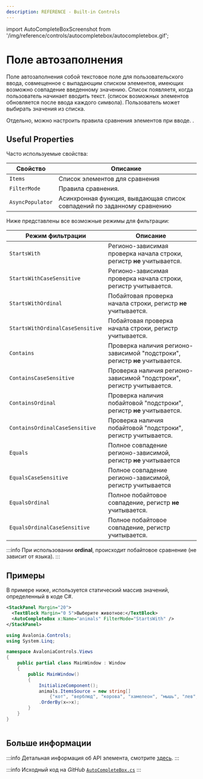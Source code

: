 ```yaml
---
description: REFERENCE - Built-in Controls
---
```


import AutoCompleteBoxScreenshot from '/img/reference/controls/autocompletebox/autocompletebox.gif';

# Поле автозаполнения

Поле автозаполнения собой текстовое поле для пользовательского ввода, совмещенное с выпадающим списком элементов, имеющих возможно совпадение введенному значению.
Список появляетя, когда пользователь начинает вводить текст. (список возможных элементов обновляется после ввода каждого символа). Пользователь может выбирать значения из списка.

Отдельно, можно настроить правила сравнения элементов при вводе. .

## Useful Properties

Часто используемые свойства:

| Свойство         | Описание                                                                |
|------------------|-------------------------------------------------------------------------|
| `Items`          | Список элементов для сравнения                                          |
| `FilterMode`     | Правила сравнения.                                                      |
| `AsyncPopulator` | Асинхронная функция, вывдающая список совпадений по заданному сравнению |

Ниже представлены все возможные режимы для фильтрации:

| Режим фильтрации                 | Описание                                                                    |
|----------------------------------|-----------------------------------------------------------------------------|
| `StartsWith`                     | Регионо-зависимая проверка начала строки, регистр **не** учитывается.       |
| `StartsWithCaseSensitive`        | Регионо-зависимая проверка начала строки, регистр учитывается.              |
| `StartsWithOrdinal`              | Побайтовая проверка начала строки, регистр **не** учитывается.              |
| `StartsWithOrdinalCaseSensitive` | Побайтовая проверка начала строки, регистр учитывается.                     |
| `Contains`                       | Проверка наличия регионо-зависимой "подстроки", регистр **не** учитывается. |
| `ContainsCaseSensitive`          | Проверка наличия регионо-зависимой "подстроки", регистр учитывается.        |
| `ContainsOrdinal`                | Проверка наличия побайтовой "подстроки", регистр **не** учитывается.        |
| `ContainsOrdinalCaseSensitive`   | Проверка наличия побайтовой "подстроки", регистр учитывается.               |
| `Equals`                         | Полное совпадение регионо-зависимой, регистр **не** учитывается             |
| `EqualsCaseSensitive`            | Полное совпадение регионо-зависимой, регистр учитывается                    |
| `EqualsOrdinal`                  | Полное побайтовое совпадение, регистр **не** учитывается.                   |
| `EqualsOrdinalCaseSensitive`     | Полное побайтовое совпадение, регистр учитывается.                          |

:::info
При использовании **ordinal**, происходит побайтовое сравнение (не зависит от языка).
:::

## Примеры

В примере ниже, используется статический массив значений, определенный в коде C#.

```xml
<StackPanel Margin="20">
  <TextBlock Margin="0 5">Выберите животное:</TextBlock>
  <AutoCompleteBox x:Name="animals" FilterMode="StartsWith" />
</StackPanel>
```

```csharp title='C#'
using Avalonia.Controls;
using System.Linq;

namespace AvaloniaControls.Views
{
    public partial class MainWindow : Window
    {
        public MainWindow()
        {
            InitializeComponent();
            animals.ItemsSource = new string[] 
                {"кот", "верблюд", "корова", "хамелеон", "мышь", "лев", "зебра" }
            .OrderBy(x=>x);
        }
    }
}
```

<img src={AutoCompleteBoxScreenshot} alt="" />

## Больше информации

:::info
Детальная информация об API элемента, смотрите [здесь](https://api-docs.avaloniaui.net/docs/T_Avalonia_Controls_AutoCompleteBox).
:::

:::info
Исходный код на _GitHub_ [`AutoCompleteBox.cs`](https://github.com/AvaloniaUI/Avalonia/blob/master/src/Avalonia.Controls/AutoCompleteBox/AutoCompleteBox.cs)
:::

